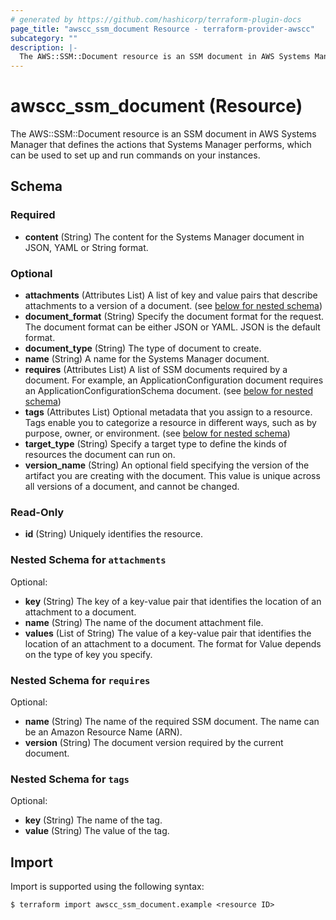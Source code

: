 ```yaml
---
# generated by https://github.com/hashicorp/terraform-plugin-docs
page_title: "awscc_ssm_document Resource - terraform-provider-awscc"
subcategory: ""
description: |-
  The AWS::SSM::Document resource is an SSM document in AWS Systems Manager that defines the actions that Systems Manager performs, which can be used to set up and run commands on your instances.
---
```


# awscc_ssm_document (Resource)

The AWS::SSM::Document resource is an SSM document in AWS Systems Manager that defines the actions that Systems Manager performs, which can be used to set up and run commands on your instances.



<!-- schema generated by tfplugindocs -->
## Schema

### Required

- **content** (String) The content for the Systems Manager document in JSON, YAML or String format.

### Optional

- **attachments** (Attributes List) A list of key and value pairs that describe attachments to a version of a document. (see [below for nested schema](#nestedatt--attachments))
- **document_format** (String) Specify the document format for the request. The document format can be either JSON or YAML. JSON is the default format.
- **document_type** (String) The type of document to create.
- **name** (String) A name for the Systems Manager document.
- **requires** (Attributes List) A list of SSM documents required by a document. For example, an ApplicationConfiguration document requires an ApplicationConfigurationSchema document. (see [below for nested schema](#nestedatt--requires))
- **tags** (Attributes List) Optional metadata that you assign to a resource. Tags enable you to categorize a resource in different ways, such as by purpose, owner, or environment. (see [below for nested schema](#nestedatt--tags))
- **target_type** (String) Specify a target type to define the kinds of resources the document can run on.
- **version_name** (String) An optional field specifying the version of the artifact you are creating with the document. This value is unique across all versions of a document, and cannot be changed.

### Read-Only

- **id** (String) Uniquely identifies the resource.

<a id="nestedatt--attachments"></a>
### Nested Schema for `attachments`

Optional:

- **key** (String) The key of a key-value pair that identifies the location of an attachment to a document.
- **name** (String) The name of the document attachment file.
- **values** (List of String) The value of a key-value pair that identifies the location of an attachment to a document. The format for Value depends on the type of key you specify.


<a id="nestedatt--requires"></a>
### Nested Schema for `requires`

Optional:

- **name** (String) The name of the required SSM document. The name can be an Amazon Resource Name (ARN).
- **version** (String) The document version required by the current document.


<a id="nestedatt--tags"></a>
### Nested Schema for `tags`

Optional:

- **key** (String) The name of the tag.
- **value** (String) The value of the tag.

## Import

Import is supported using the following syntax:

```shell
$ terraform import awscc_ssm_document.example <resource ID>
```

